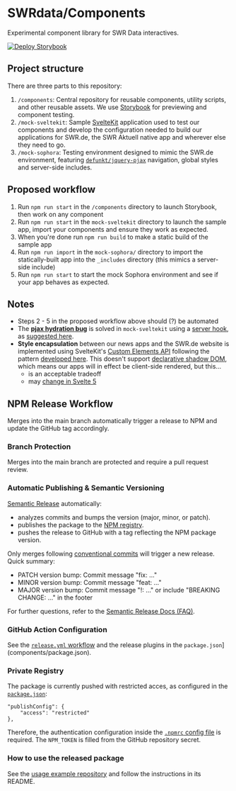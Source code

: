 # SWRdata/Components

Experimental component library for SWR Data interactives.

[![Deploy Storybook](https://github.com/SWRdata/components/actions/workflows/deploy-storybook.yml/badge.svg)](https://github.com/SWRdata/components/actions/workflows/deploy-storybook.yml)

## Project structure

There are three parts to this repository:

1. `/components`: Central repository for reusable components, utility scripts, and other reusable assets. We use [Storybook](https://storybook.js.org/) for previewing and component testing.
2. `/mock-sveltekit`: Sample [SvelteKit](https://kit.svelte.dev/) application used to test our components and develop the configuration needed to build our applications for SWR.de, the SWR Aktuell native app and wherever else they need to go.
3. `/mock-sophora`: Testing environment designed to mimic the SWR.de environment, featuring [`defunkt/jquery-pjax`](https://github.com/defunkt/jquery-pjax) navigation, global styles and server-side includes.

## Proposed workflow

1. Run `npm run start` in the `/components` directory to launch Storybook, then work on any component
2. Run `npm run start` in the `mock-sveltekit` directory to launch the sample app, import your components and ensure they work as expected.
3. When you're done run `npm run build` to make a static build of the sample app
4. Run `npm run import` in the `mock-sophora/` directory to import the statically-built app into the `_includes` directory (this mimics a server-side include)
5. Run `npm run start` to start the mock Sophora environment and see if your app behaves as expected.

## Notes

-   Steps 2 - 5 in the proposed workflow above should (?) be automated
-   The **[pjax hydration bug](https://github.com/SWRdata/pjax-sveltekit/issues/3)** is solved in `mock-sveltekit` using a [server hook](https://github.com/SWRdata/components/blob/main/mock-sveltekit/src/hooks.server.js), as [suggested here](https://github.com/sveltejs/kit/issues/10411).
-   **Style encapsulation** between our news apps and the SWR.de website is implemented using SvelteKit's [Custom Elements API](https://svelte.dev/docs/custom-elements-api) following the pattern [developed here](https://github.com/SWRdata/pjax-sveltekit/issues/1). This doesn't support [declarative shadow DOM](https://web.dev/articles/declarative-shadow-dom), which means our apps will in effect be client-side rendered, but this...
    -   is an acceptable tradeoff
    -   may [change in Svelte 5](https://github.com/sveltejs/svelte/pull/10721)

## NPM Release Workflow

Merges into the main branch automatically trigger a release to NPM and update the GitHub tag accordingly.

### Branch Protection

Merges into the main branch are protected and require a pull request review.

### Automatic Publishing & Semantic Versioning

[Semantic Release](https://github.com/semantic-release/) automatically:

-   analyzes commits and bumps the version (major, minor, or patch).
-   publishes the package to the [NPM registry](https://www.npmjs.com/package/@swr-data-lab/components).
-   pushes the release to GitHub with a tag reflecting the NPM package version.

Only merges following [conventional commits](https://www.conventionalcommits.org/) will trigger a new release. Quick summary:

-   PATCH version bump: Commit message "fix: ..."
-   MINOR version bump: Commit message "feat: ..."
-   MAJOR version bump: Commit message "<type>!: ..." or include "BREAKING CHANGE: ..." in the footer

For further questions, refer to the [Semantic Release Docs (FAQ)](https://semantic-release.gitbook.io/semantic-release/support/faq).

### GitHub Action Configuration

See the [`release.yml` workflow](.github/workflows/release.yml) and the release plugins in the `package.json`](components/package.json).

### Private Registry

The package is currently pushed with restricted acces, as configured in the [`package.json`](components/package.json):

```
"publishConfig": {
    "access": "restricted"
},
```

Therefore, the authentication configuration inside the [`.npmrc` config file](components/.npmrc) is required. The `NPM_TOKEN` is filled from the GitHub repository secret.

### How to use the released package

See the [usage example repository](https://github.com/SWRdata/components-usage-example) and follow the instructions in its README.
